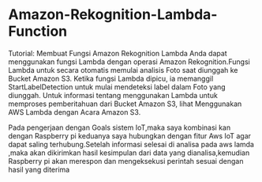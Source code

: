 # Amazon-Rekognition-Lambda-Function
Tutorial: Membuat Fungsi Amazon Rekognition Lambda
Anda dapat menggunakan fungsi Lambda dengan operasi Amazon Rekognition.Fungsi Lambda untuk secara otomatis memulai analisis Foto 
saat diunggah ke Bucket Amazon S3. Ketika fungsi Lambda dipicu, ia memanggil StartLabelDetection untuk mulai mendeteksi label dalam 
Foto yang diunggah. Untuk informasi tentang menggunakan Lambda untuk memproses pemberitahuan dari Bucket Amazon S3, 
lihat Menggunakan AWS Lambda dengan Acara Amazon S3.

Pada pengerjaan dengan Goals sistem IoT,maka saya kombinasi kan dengan Raspberry pi keduanya saya hubungkan dengan fitur Aws IoT 
agar dapat saling terhubung.Setelah informasi selesai di analisa pada aws lamda ,maka akan dikirimkan hasil kesimpulan dari data yang 
dianalisa,kemudian Raspberry pi akan merespon dan mengeksekusi perintah sesuai dengan hasil yang diterima

